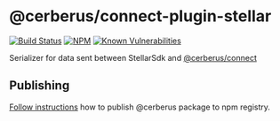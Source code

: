 # @cerberus/connect-plugin-stellar

[![Build Status](https://github.com/Cerberus-Wallet/cerberus-suite/actions/workflows/connect-test.yml/badge.svg)](https://github.com/Cerberus-Wallet/cerberus-suite/actions/workflows/connect-test.yml)
[![NPM](https://img.shields.io/npm/v/@cerberus/connect-plugin-stellar.svg)](https://www.npmjs.org/package/@cerberus/connect-plugin-stellar)
[![Known Vulnerabilities](https://snyk.io/test/github/cerberus/connect-plugin-stellar/badge.svg?targetFile=package.json)](https://snyk.io/test/github/cerberus/cerberus-suite?targetFile=packages/connect-plugin-stellar/package.json)

Serializer for data sent between StellarSdk and [@cerberus/connect](../connect)

## Publishing

[Follow instructions](../../docs/releases/npm-packages.md) how to publish @cerberus package to npm registry.
